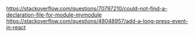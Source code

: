 https://stackoverflow.com/questions/70797210/could-not-find-a-declaration-file-for-module-mymodule
https://stackoverflow.com/questions/48048957/add-a-long-press-event-in-react
